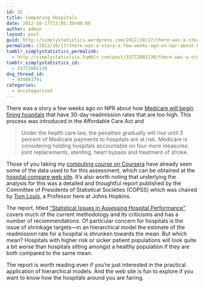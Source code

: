 ```yaml
---
id: 32
title: Comparing Hospitals
date: 2012-10-17T13:05:38+00:00
author: admin
layout: post
guid: http://simplystatistics.wordpress.com/2012/10/17/there-was-a-story-a-few-weeks-ago-on-npr-about-how
permalink: /2012/10/17/there-was-a-story-a-few-weeks-ago-on-npr-about-how/
tumblr_simplystatistics_permalink:
  - http://simplystatistics.tumblr.com/post/33772001130/there-was-a-story-a-few-weeks-ago-on-npr-about-how
tumblr_simplystatistics_id:
  - 33772001130
dsq_thread_id:
  - 939883791
categories:
  - Uncategorized
---
```

There was a story a few weeks ago on NPR about how <a href="http://www.npr.org/templates/story/story.php?storyId=162035632" target="_blank">Medicare will begin fining hospitals</a> that have 30-day readmission rates that are too high. This process was introduced in the Affordable Care Act and

> <span>Under the health care law, the penalties gradually will rise until 3 percent of Medicare payments to hospitals are at risk. Medicare is considering holding hospitals accountable on four more measures: joint replacements, stenting, heart bypass and treatment of stroke.</span>

Those of you taking my <a href="https://class.coursera.org/compdata-2012-001/class/index" target="_blank">computing course on Coursera</a> have already seen some of the data used to for this assessment, which can be obtained at the <a href="http://hospitalcompare.hhs.gov" target="_blank">hospital compare web site</a>. It’s also worth noting that underlying the analysis for this was a detailed and thoughtful report published by the Committee of Presidents of Statistical Societies (COPSS) which was chaired by <a href="http://www.biostat.jhsph.edu/~tlouis/" target="_blank">Tom Louis</a>, a Professor here at Johns Hopkins.

The report, titled <a href="http://www.cms.gov/Medicare/Quality-Initiatives-Patient-Assessment-Instruments/HospitalQualityInits/Downloads/Statistical-Issues-in-Assessing-Hospital-Performance.pdf" target="_blank">“Statistical Issues in Assessing Hospital Performance”</a> covers much of the current methodology and its criticisms and has a number of recommendations. Of particular concern for hospitals is the issue of shrinkage targets—in an hierarchical model the estimate of the readmission rate for a hospital is shrunken towards the mean. But which mean? Hospitals with higher risk or sicker patient populations will look quite a bit worse than hospitals sitting amongst a healthy population if they are both compared to the same mean.

The report is worth reading even if you’re just interested in the practical application of hierarchical models. And the web site is fun to explore if you want to know how the hospitals around you are fairing.
